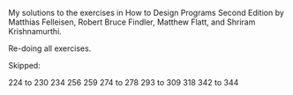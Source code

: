 My solutions to the exercises in How to Design Programs Second Edition by Matthias Felleisen, Robert Bruce Findler, Matthew Flatt, and Shriram Krishnamurthi.

Re-doing all exercises.

Skipped:

224 to 230
234
256
259
274 to 278
293 to 309
318
342 to 344
